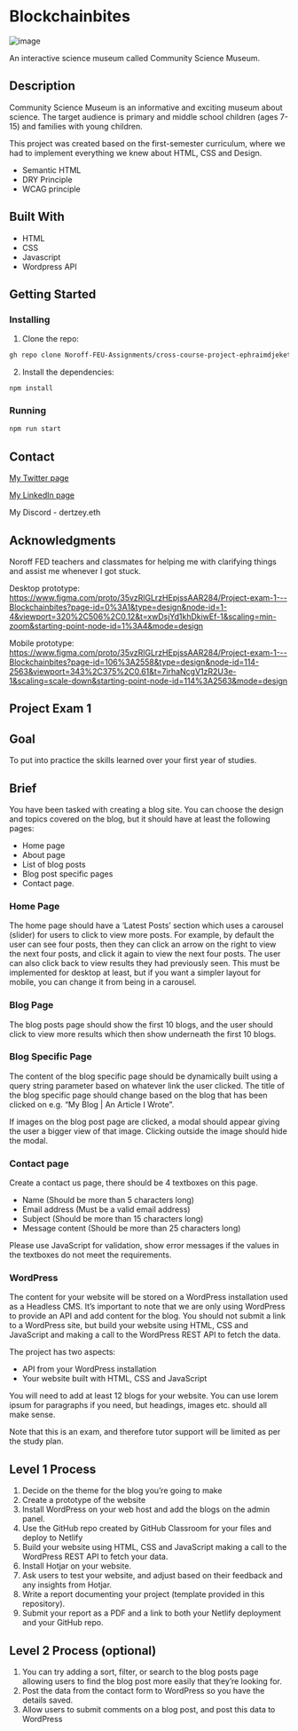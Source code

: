 # Blockchainbites

![image](https://github.com/Noroff-FEU-Assignments/project-exam-1-Dertzey/assets/45997915/4b1b9044-fbd8-4804-8ac3-6209aad19c2d)

An interactive science museum called Community Science Museum.

## Description

Community Science Museum is an informative and exciting museum about science. The target audience is primary and middle school children (ages 7-15) and families with young children. 

This project was created based on the first-semester curriculum, where we had to implement everything we knew about HTML, CSS and Design.

- Semantic HTML
- DRY Principle
- WCAG principle

## Built With

- HTML
- CSS
- Javascript
- Wordpress API

## Getting Started

### Installing

1. Clone the repo:

```bash
gh repo clone Noroff-FEU-Assignments/cross-course-project-ephraimdjeket
```

2. Install the dependencies:

```
npm install
```

### Running

```bash
npm run start
```

## Contact

[My Twitter page](https://twitter.com/Dertzey_)

[My LinkedIn page](www.linkedin.com/in/ephraim-djeket)

My Discord - dertzey.eth

## Acknowledgments

Noroff FED teachers and classmates for helping me with clarifying things and assist me whenever I got stuck.

Desktop prototype: https://www.figma.com/proto/35vzRlGLrzHEpjssAAR284/Project-exam-1---Blockchainbites?page-id=0%3A1&type=design&node-id=1-4&viewport=320%2C506%2C0.12&t=xwDsjYd1khDkiwEf-1&scaling=min-zoom&starting-point-node-id=1%3A4&mode=design

Mobile prototype: https://www.figma.com/proto/35vzRlGLrzHEpjssAAR284/Project-exam-1---Blockchainbites?page-id=106%3A2558&type=design&node-id=114-2563&viewport=343%2C375%2C0.61&t=7irhaNcgV1zR2U3e-1&scaling=scale-down&starting-point-node-id=114%3A2563&mode=design

## Project Exam 1

## Goal

To put into practice the skills learned over your first year of studies.

## Brief

You have been tasked with creating a blog site. You can choose the design and topics covered on the blog, but it should have at least the following pages:

- Home page
- About page
- List of blog posts
- Blog post specific pages
- Contact page.

### Home Page

The home page should have a ‘Latest Posts’ section which uses a carousel (slider) for users to click to view more posts. For example, by default the user can see four posts, then they can click an arrow on the right to view the next four posts, and click it again to view the next four posts. The user can also click back to view results they had previously seen. This must be implemented for desktop at least, but if you want a simpler layout for mobile, you can change it from being in a carousel.

### Blog Page

The blog posts page should show the first 10 blogs, and the user should click to view more results which then show underneath the first 10 blogs.

### Blog Specific Page

The content of the blog specific page should be dynamically built using a query string parameter based on whatever link the user clicked. The title of the blog specific page should change based on the blog that has been clicked on e.g. “My Blog | An Article I Wrote”.

If images on the blog post page are clicked, a modal should appear giving the user a bigger view of that image. Clicking outside the image should hide the modal.

### Contact page

Create a contact us page, there should be 4 textboxes on this page.

- Name (Should be more than 5 characters long)
- Email address (Must be a valid email address)
- Subject (Should be more than 15 characters long)
- Message content (Should be more than 25 characters long)

Please use JavaScript for validation, show error messages if the values in the textboxes do not meet the requirements.

### WordPress

The content for your website will be stored on a WordPress installation used as a Headless CMS. It’s important to note that we are only using WordPress to provide an API and add content for the blog. You should not submit a link to a WordPress site, but build your website using HTML, CSS and JavaScript and making a call to the WordPress REST API to fetch the data.

The project has two aspects:

- API from your WordPress installation
- Your website built with HTML, CSS and JavaScript

You will need to add at least 12 blogs for your website. You can use lorem ipsum for paragraphs if you need, but headings, images etc. should all make sense.

Note that this is an exam, and therefore tutor support will be limited as per the study plan.

## Level 1 Process

1. Decide on the theme for the blog you’re going to make
2. Create a prototype of the website
3. Install WordPress on your web host and add the blogs on the admin panel.
4. Use the GitHub repo created by GitHub Classroom for your files and deploy to Netlify
5. Build your website using HTML, CSS and JavaScript making a call to the WordPress REST API to fetch your data.
6. Install Hotjar on your website.
7. Ask users to test your website, and adjust based on their feedback and any insights from Hotjar.
8. Write a report documenting your project (template provided in this repository).
9. Submit your report as a PDF and a link to both your Netlify deployment and your GitHub repo.

## Level 2 Process (optional)

1. You can try adding a sort, filter, or search to the blog posts page allowing users to find the blog post more easily that they’re looking for.
2. Post the data from the contact form to WordPress so you have the details saved.
3. Allow users to submit comments on a blog post, and post this data to WordPress
